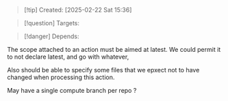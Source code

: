 
>[!tip] Created: [2025-02-22 Sat 15:36]

>[!question] Targets: 

>[!danger] Depends: 

The scope attached to an action must be aimed at latest.  We could permit it to not declare latest, and go with whatever, 

Also should be able to specify some files that we epxect not to have changed when processing this action.

May have a single compute branch per repo ?
